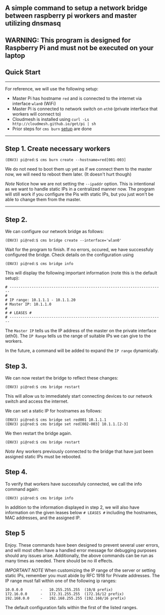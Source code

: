## A simple command to setup a network bridge between raspberry pi workers and master utilizing dnsmasq
WARNING: This program is designed for Raspberry Pi and must not be executed on your laptop
---
##  Quick Start
---
For reference, we will use the following setup:
* Master Pi has hostname `red` and is connected to the internet via interface `wlan0` (WiFi)
* Master Pi is connected to network switch on `eth0` (private interface that workers will connect to)
* Cloudmesh is installed using `curl -Ls http://cloudmesh.github.io/get/pi | sh`
* Prior steps for `cms burn` [setup](https://github.com/cloudmesh/cloudmesh-pi-burn) are done
---
## Step 1. Create necessary workers
```
(ENV3) pi@red:$ cms burn create --hostname=red[001-003]
```
We do not need to boot them up yet as if we connect them to the master now, we will need to reboot them later. (It doesn't hurt though)

*Note* 
Notice how we are not setting the `--ipaddr` option. This is intentional as we want to handle static IPs in a centralized manner now. The program will still work if you configure the Pis with static IPs, but you just won't be able to change them from the master.

---

## Step 2.

We can configure our network bridge as follows:
```
(ENV3) pi@red:$ cms bridge create --interface='wlan0'
```

Wait for the program to finish. If no errors, occured, we have successfuly configured the bridge. Check details on the configuration using 
```
(ENV3) pi@red:$ cms bridge info
```

This will display the following important information (note this is the default setup):
```
# ----------------------------------------------------------------------
# 
# IP range: 10.1.1.1 - 10.1.1.20
# Master IP: 10.1.1.0
# 
# # LEASES #
# ----------------------------------------------------------------------
```

The `Master IP` tells us the IP address of the master on the private interface (eth0).
The `IP Range` tells us the range of suitable IPs we can give to the workers.

In the future, a command will be added to expand the `IP range` dynamically.

## Step 3.

We can now restart the bridge to reflect these changes:
```
(ENV3) pi@red:$ cms bridge restart
```
This will allow us to immediately start connecting devices to our network switch and access the internet.

We can set a static IP for hostnames as follows:
```
(ENV3) pi@red:$ cms bridge set red001 10.1.1.1
(ENV3) pi@red:$ cms bridge set red[002-003] 10.1.1.[2-3]
```
We then restart the bridge again.
```
(ENV3) pi@red:$ cms bridge restart
```

*Note*
Any workers previously connected to the bridge that have just been assigned static IPs must be rebooted.

## Step 4.
To verify that workers have successfuly connected, we call the info command again:
```
(ENV3) pi@red:$ cms bridge info
```
In addition to the information displayed in step 2, we will also have information on the given leases below `# LEASES #` including the hostnames, MAC addresses, and the assigned IP.

## Step 5
Enjoy. These commands have been designed to prevent several user errors, and will most often have a handled error message for debugging purposes should any issues arise. Additionally, the above commands can be run as many times as needed. There should be no ill effects. 




*IMPORTANT NOTE*
When customizing the IP range of the server or setting static IPs, remember you must abide by RFC 1918 for Private addresses. The IP range must fall within one of the following ip ranges:
```
10.0.0.0        -   10.255.255.255  (10/8 prefix)
172.16.0.0      -   172.31.255.255  (172.16/12 prefix)
192.168.0.0     -   192.168.255.255 (192.168/16 prefix)
```
The default configuration falls within the first of the listed ranges.
